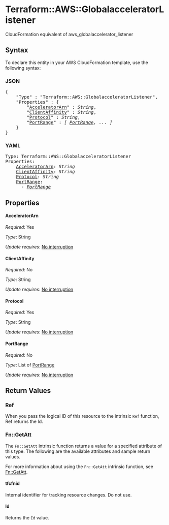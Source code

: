 # Terraform::AWS::GlobalacceleratorListener

CloudFormation equivalent of aws_globalaccelerator_listener

## Syntax

To declare this entity in your AWS CloudFormation template, use the following syntax:

### JSON

<pre>
{
    "Type" : "Terraform::AWS::GlobalacceleratorListener",
    "Properties" : {
        "<a href="#acceleratorarn" title="AcceleratorArn">AcceleratorArn</a>" : <i>String</i>,
        "<a href="#clientaffinity" title="ClientAffinity">ClientAffinity</a>" : <i>String</i>,
        "<a href="#protocol" title="Protocol">Protocol</a>" : <i>String</i>,
        "<a href="#portrange" title="PortRange">PortRange</a>" : <i>[ <a href="portrange.md">PortRange</a>, ... ]</i>
    }
}
</pre>

### YAML

<pre>
Type: Terraform::AWS::GlobalacceleratorListener
Properties:
    <a href="#acceleratorarn" title="AcceleratorArn">AcceleratorArn</a>: <i>String</i>
    <a href="#clientaffinity" title="ClientAffinity">ClientAffinity</a>: <i>String</i>
    <a href="#protocol" title="Protocol">Protocol</a>: <i>String</i>
    <a href="#portrange" title="PortRange">PortRange</a>: <i>
      - <a href="portrange.md">PortRange</a></i>
</pre>

## Properties

#### AcceleratorArn

_Required_: Yes

_Type_: String

_Update requires_: [No interruption](https://docs.aws.amazon.com/AWSCloudFormation/latest/UserGuide/using-cfn-updating-stacks-update-behaviors.html#update-no-interrupt)

#### ClientAffinity

_Required_: No

_Type_: String

_Update requires_: [No interruption](https://docs.aws.amazon.com/AWSCloudFormation/latest/UserGuide/using-cfn-updating-stacks-update-behaviors.html#update-no-interrupt)

#### Protocol

_Required_: Yes

_Type_: String

_Update requires_: [No interruption](https://docs.aws.amazon.com/AWSCloudFormation/latest/UserGuide/using-cfn-updating-stacks-update-behaviors.html#update-no-interrupt)

#### PortRange

_Required_: No

_Type_: List of <a href="portrange.md">PortRange</a>

_Update requires_: [No interruption](https://docs.aws.amazon.com/AWSCloudFormation/latest/UserGuide/using-cfn-updating-stacks-update-behaviors.html#update-no-interrupt)

## Return Values

### Ref

When you pass the logical ID of this resource to the intrinsic `Ref` function, Ref returns the Id.

### Fn::GetAtt

The `Fn::GetAtt` intrinsic function returns a value for a specified attribute of this type. The following are the available attributes and sample return values.

For more information about using the `Fn::GetAtt` intrinsic function, see [Fn::GetAtt](https://docs.aws.amazon.com/AWSCloudFormation/latest/UserGuide/intrinsic-function-reference-getatt.html).

#### tfcfnid

Internal identifier for tracking resource changes. Do not use.

#### Id

Returns the <code>Id</code> value.

